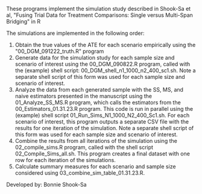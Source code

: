These programs implement the simulation study described in Shook-Sa et al, "Fusing Trial Data for Treatment Comparisons: Single versus Multi-Span Bridging" in R

The simulations are implemented in the following order:
1. Obtain the true values of the ATE for each scenario empirically using the "00_DGM_091222_truth.R" program
2. Generate data for the simulation study for each sample size and scenario of interest using the 00_DGM_090822.R program, called with the (example) shell script: 00_DGM_shell_n1_1000_n2_400_sc1.sh. Note a separate shell script
   of this form was used for each sample size and scenario of interest.
3. Analyze the data from each generated sample with the SS, MS, and naive estimators presented in the manuscript using the 01_Analyze_SS_MS.R program, which calls the estimators from the 00_Estimators_01.31.23.R program.
   This code is run in parallel using the (example) shell script 01_Run_Sims_N1_1000_N2_400_Sc1.sh. For each scenario of interest, this program outputs a separate CSV file with the results for one iteration of the simulation.
   Note a separate shell script of this form was used for each sample size and scenario of interest.
4. Combine the results from all iterations of the simulation using the 02_compile_sims.R program, called with the shell script 02_Compile_Sims_all.sh. This program creates a final dataset with one row for each iteration of the 
   simulations.
5. Calculate summary measures for each scenario and sample size considered using 03_combine_sim_table_01.31.23.R.

Developed by: Bonnie Shook-Sa
